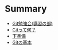 # Summary

- [Git勉強会(講習の部)](./introduction.md)
- [Gitって何？](./whatsGit.md)
- [下準備](./preparation.md)
- [Gitの基本](./commands/overview.md)
